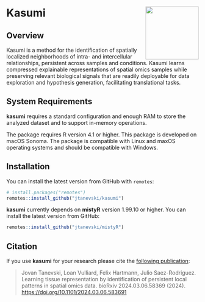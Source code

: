 # Kasumi <img src="https://www.dropbox.com/scl/fi/gpnvjqsumo5nxeo0kzfmz/kasumi_badge.png?rlkey=6gda70ivmy5biml7qnaujx1ai&raw=1" align="right" height = "139">

<!-- badges: start -->
<!-- badges: end -->

## Overview

Kasumi is a method for the identification of spatially localized  neighborhoods of intra- and intercellular relationships, persistent across  samples and conditions. Kasumi learns compressed explainable representations of spatial omics samples while preserving relevant biological signals that are readily deployable for data exploration and hypothesis generation, facilitating translational tasks.

## System Requirements

**kasumi** requires a standard configuration and enough RAM to store the analyzed dataset and to support in-memory operations.

The package requires R version 4.1 or higher. This package is developed on macOS Sonoma. The package is compatible with Linux and maxOS operating systems and  should be compatible with Windows.

## Installation

You can install the latest version from GitHub with `remotes`:

```r
# install.packages("remotes")
remotes::install_github("jtanevski/kasumi")
```

**kasumi** currently depends on **mistyR** version 1.99.10 or higher. You can install the latest version from GitHub:

```r
remotes::install_github("jtanevski/mistyR")
```

## Citation
If you use **kasumi** for your research please cite the [following publication](https://doi.org/10.1101/2024.03.06.583691): 

> Jovan Tanevski, Loan Vulliard, Felix Hartmann, Julio Saez-Rodriguez. Learning tissue representation by identification of persistent local patterns in spatial omics data. bioRxiv 2024.03.06.58369 (2024). https://doi.org/10.1101/2024.03.06.583691
